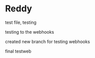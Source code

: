 # Reddy

test file, testing


testing to the webhooks


created new branch for testing webhooks


final testweb
